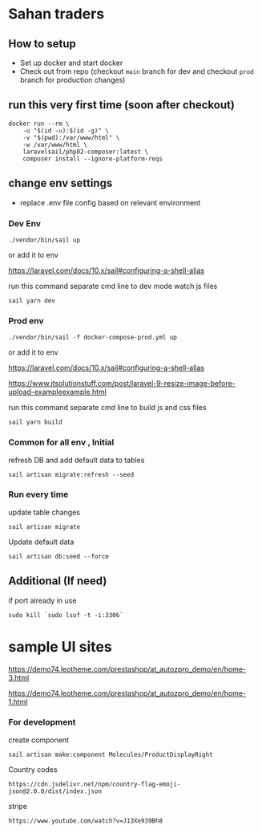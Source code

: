 # Sahan traders


## How to setup

- Set up docker and start docker
- Check out from repo (checkout `main` branch for dev and checkout `prod` branch for production changes)


## run this very first time (soon after checkout)

```
docker run --rm \
    -u "$(id -u):$(id -g)" \
    -v "$(pwd):/var/www/html" \
    -w /var/www/html \
    laravelsail/php82-composer:latest \
    composer install --ignore-platform-reqs
```

## change env settings

- replace .env file config based on relevant environment


### Dev Env

```
./vendor/bin/sail up
```
or add it to env

https://laravel.com/docs/10.x/sail#configuring-a-shell-alias


run this command separate cmd line to dev mode watch js files

```
sail yarn dev 
```


### Prod env

```
./vendor/bin/sail -f docker-compose-prod.yml up
```
or add it to env

https://laravel.com/docs/10.x/sail#configuring-a-shell-alias


https://www.itsolutionstuff.com/post/laravel-9-resize-image-before-upload-exampleexample.html

run this command separate cmd line to build js and css files

```
sail yarn build 
```



### Common for all env , Initial

refresh DB and add default data to tables

``
sail artisan migrate:refresh --seed
``

### Run every time

update table changes

``
sail artisan migrate
``

Update default data

``
sail artisan db:seed --force
``



## Additional (If need)

if port already in use
```
sudo kill `sudo lsof -t -i:3306`
```



# sample UI sites

https://demo74.leotheme.com/prestashop/at_autozpro_demo/en/home-3.html

https://demo74.leotheme.com/prestashop/at_autozpro_demo/en/home-1.html


### For development

create component

```
sail artisan make:component Molecules/ProductDisplayRight

```

Country codes

```
https://cdn.jsdelivr.net/npm/country-flag-emoji-json@2.0.0/dist/index.json
```


stripe

```
https://www.youtube.com/watch?v=J13Xe939Bh8

```